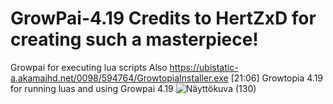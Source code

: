 # GrowPai-4.19 Credits to HertZxD for creating such a masterpiece!
Growpai for executing lua scripts
Also https://ubistatic-a.akamaihd.net/0098/594764/GrowtopiaInstaller.exe
[21:06]
Growtopia 4.19 for running luas and using Growpai 4.19
![Näyttökuva (130)](https://github.com/urpo3/GrowPai-4.19/assets/45339727/a2a9a83d-0325-4b6d-983e-6c5a81c098c9)
